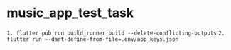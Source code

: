 # music_app_test_task

`1. flutter pub run build_runner build --delete-conflicting-outputs`
`2. flutter run --dart-define-from-file=.env/app_keys.json`

